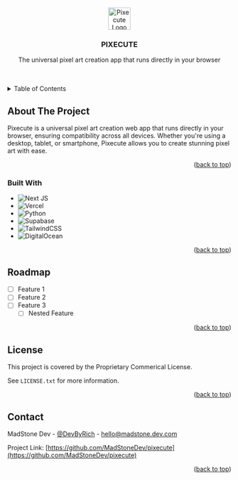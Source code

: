 <!-- Improved compatibility of back to top link: See: https://github.com/othneildrew/Best-README-Template/pull/73 -->
<a id="readme-top"></a>


<!-- PROJECT LOGO -->
<br />
<div align="center">
  <a href="https://pixecute.vercel.app">
    <img src="./src/app/favicon.ico" alt="Pixecute Logo" width="50" height="50">
  </a>

<h3 align="center">PIXECUTE</h3>

  <p align="center">
    The universal pixel art creation app that runs directly in your browser
    <br />
    <br />
    <br />
  </p>
</div>



<!-- TABLE OF CONTENTS -->
<details>
  <summary>Table of Contents</summary>
  <ol>
    <li>
      <a href="#about-the-project">About The Project</a>
      <ul>
        <li><a href="#built-with">Built With</a></li>
      </ul>
    </li>
    <li><a href="#roadmap">Roadmap</a></li>
    <li><a href="#license">License</a></li>
    <li><a href="#contact">Contact</a></li>
  </ol>
</details>



<!-- ABOUT THE PROJECT -->
## About The Project

Pixecute is a universal pixel art creation web app that runs directly in your browser, ensuring compatibility across all devices. Whether you're using a desktop, tablet, or smartphone, Pixecute allows you to create stunning pixel art with ease.

<p align="right">(<a href="#readme-top">back to top</a>)</p>



### Built With

- ![Next JS](https://img.shields.io/badge/Next-black?style=for-the-badge&logo=next.js&logoColor=white)
-  ![Vercel](https://img.shields.io/badge/vercel-%23000000.svg?style=for-the-badge&logo=vercel&logoColor=white)
- ![Python](https://img.shields.io/badge/python-3670A0?style=for-the-badge&logo=python&logoColor=ffdd54)
- ![Supabase](https://img.shields.io/badge/Supabase-3ECF8E?style=for-the-badge&logo=supabase&logoColor=white)
- ![TailwindCSS](https://img.shields.io/badge/tailwindcss-%2338B2AC.svg?style=for-the-badge&logo=tailwind-css&logoColor=white)
- 	![DigitalOcean](https://img.shields.io/badge/DigitalOcean-%230167ff.svg?style=for-the-badge&logo=digitalOcean&logoColor=white)


<p align="right">(<a href="#readme-top">back to top</a>)</p>


<!-- ROADMAP -->
## Roadmap

- [ ] Feature 1
- [ ] Feature 2
- [ ] Feature 3
    - [ ] Nested Feature

<p align="right">(<a href="#readme-top">back to top</a>)</p>


<!-- LICENSE -->
## License

This project is covered by the Proprietary Commerical License.

See `LICENSE.txt` for more information.

<p align="right">(<a href="#readme-top">back to top</a>)</p>



<!-- CONTACT -->
## Contact

MadStone Dev - [@DevByRich](https://twitter.com/DevByRich) - hello@madstone.dev.com

Project Link: [https://github.com/MadStoneDev/pixecute](https://github.com/MadStoneDev/pixecute)

<p align="right">(<a href="#readme-top">back to top</a>)</p>